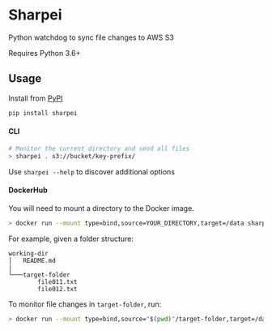 # Sharpei

Python watchdog to sync file changes to AWS S3

Requires Python 3.6+

## Usage

Install from [PyPI](https://pypi.org/project/sharpei/)

```bash
pip install sharpei
```

#### CLI

```bash
# Monitor the current directory and send all files
> sharpei . s3://bucket/key-prefix/
```

Use `sharpei --help` to discover additional options

#### DockerHub

You will need to mount a directory to the Docker image.

```bash
> docker run --mount type=bind,source=YOUR_DIRECTORY,target=/data sharpei s3://bucket/key-prefix
```

For example, given a folder structure:

```
working-dir
│   README.md
|
└───target-folder
        file011.txt
        file012.txt
```

To monitor file changes in `target-folder`, run:

```bash
> docker run --mount type=bind,source="$(pwd)"/target-folder,target=/data sharpei s3://my-bucket/my-prefix
```
